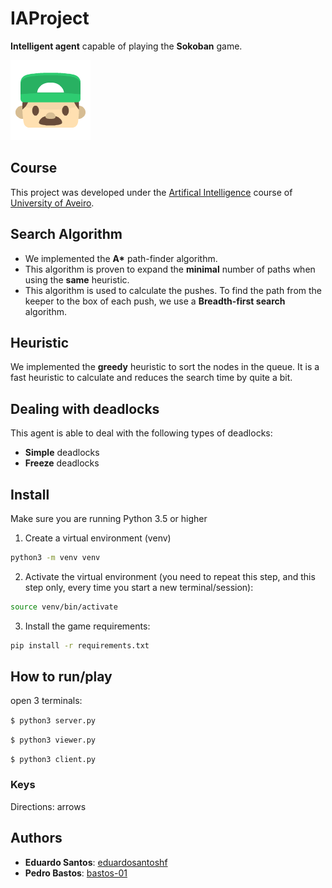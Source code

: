 ﻿# IAProject

**Intelligent agent** capable of playing the **Sokoban** game.
<p align="left">
    <img src="images/playerFace.png">
</p>

## Course
This project was developed under the [Artifical Intelligence](https://www.ua.pt/en/uc/12287) course of [University of Aveiro](https://www.ua.pt/).

## Search Algorithm
* We implemented the **A\*** path-finder algorithm.
* This algorithm is proven to expand the **minimal** number of paths when using the **same** heuristic.
* This algorithm is used to calculate the pushes. To find the path from the keeper to the box of each push, we use a **Breadth-first search** algorithm.

## Heuristic
We implemented the **greedy** heuristic to sort the nodes in the queue. It is a fast heuristic to calculate and reduces the search time by quite a bit.

## Dealing with deadlocks
This agent is able to deal with the following types of deadlocks:
* **Simple** deadlocks
* **Freeze** deadlocks

## Install
Make sure you are running Python 3.5 or higher

1. Create a virtual environment (venv)
```bash
python3 -m venv venv
```

2. Activate the virtual environment (you need to repeat this step, and this step only, every time you start a new terminal/session):
```bash
source venv/bin/activate
```

3. Install the game requirements:
```bash
pip install -r requirements.txt
```

## How to run/play
open 3 terminals:

`$ python3 server.py`

`$ python3 viewer.py`

`$ python3 client.py`

### Keys
Directions: arrows

## Authors
* **Eduardo Santos**: [eduardosantoshf](https://github.com/eduardosantoshf)
* **Pedro Bastos**: [bastos-01](https://github.com/bastos-01)

